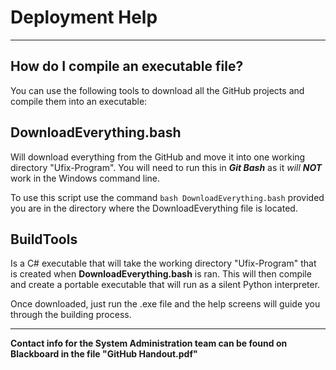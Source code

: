 # Deployment Help

***

## How do I compile an executable file?
You can use the following tools to download all the GitHub projects and compile them into an executable:

## DownloadEverything.bash
Will download everything from the GitHub and move it into one working directory "Ufix-Program". You will need to run this in ***Git Bash*** as it *will **NOT*** work in the Windows command line.

To use this script use the command `bash DownloadEverything.bash` provided you are in the directory where the DownloadEverything file is located.



## BuildTools
Is a C# executable that will take the working directory "Ufix-Program" that is created when **DownloadEverything.bash** is ran. This will then compile and create a portable executable that will run as a silent Python interpreter.

Once downloaded, just run the .exe file and the help screens will guide you through the building process.

***

**Contact info for the System Administration team can be found on Blackboard in the file "GitHub Handout.pdf"**
